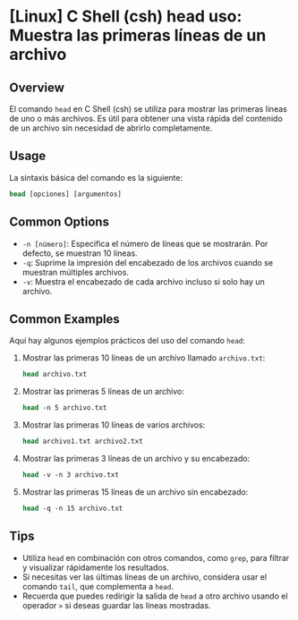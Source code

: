 # [Linux] C Shell (csh) head uso: Muestra las primeras líneas de un archivo

## Overview
El comando `head` en C Shell (csh) se utiliza para mostrar las primeras líneas de uno o más archivos. Es útil para obtener una vista rápida del contenido de un archivo sin necesidad de abrirlo completamente.

## Usage
La sintaxis básica del comando es la siguiente:

```csh
head [opciones] [argumentos]
```

## Common Options
- `-n [número]`: Especifica el número de líneas que se mostrarán. Por defecto, se muestran 10 líneas.
- `-q`: Suprime la impresión del encabezado de los archivos cuando se muestran múltiples archivos.
- `-v`: Muestra el encabezado de cada archivo incluso si solo hay un archivo.

## Common Examples
Aquí hay algunos ejemplos prácticos del uso del comando `head`:

1. Mostrar las primeras 10 líneas de un archivo llamado `archivo.txt`:
   ```csh
   head archivo.txt
   ```

2. Mostrar las primeras 5 líneas de un archivo:
   ```csh
   head -n 5 archivo.txt
   ```

3. Mostrar las primeras 10 líneas de varios archivos:
   ```csh
   head archivo1.txt archivo2.txt
   ```

4. Mostrar las primeras 3 líneas de un archivo y su encabezado:
   ```csh
   head -v -n 3 archivo.txt
   ```

5. Mostrar las primeras 15 líneas de un archivo sin encabezado:
   ```csh
   head -q -n 15 archivo.txt
   ```

## Tips
- Utiliza `head` en combinación con otros comandos, como `grep`, para filtrar y visualizar rápidamente los resultados.
- Si necesitas ver las últimas líneas de un archivo, considera usar el comando `tail`, que complementa a `head`.
- Recuerda que puedes redirigir la salida de `head` a otro archivo usando el operador `>` si deseas guardar las líneas mostradas.